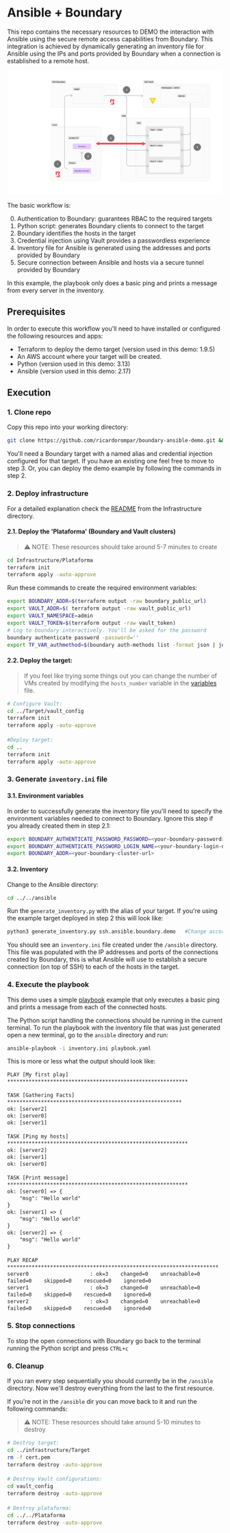 # Ansible + Boundary
This repo contains the necessary resources to DEMO the interaction with Ansible using the secure remote access capabilities from Boundary. This integration is achieved by dynamically generating an inventory file for Ansible using the IPs and ports provided by Boundary when a connection is established to a remote host.

![Ansible + Boundary workflow diagram](./src/Boundary%20Ansible.png)

The basic workflow is:

0. Authentication to Boundary: guarantees RBAC to the required targets
1. Python script: generates Boundary clients to connect to the target
2. Boundary identifies the hosts in the target
3. Credential injection using Vault provides a passwordless experience
4. Inventory file for Ansible is generated using the addresses and ports provided by Boundary
5. Secure connection between Ansible and hosts via a secure tunnel provided by Boundary

In this example, the playbook only does a basic ping and prints a message from every server in the inventory.

## Prerequisites
In order to execute this workflow you'll need to have installed or configured the following resources and apps:
- Terraform to deploy the demo target (version used in this demo: 1.9.5)
- An AWS account where your target will be created.
- Python (version used in this demo: 3.13)
- Ansible (version used in this demo: 2.17)

## Execution

### 1. Clone repo
Copy this repo into your working directory:
```bash
git clone https://github.com/ricardorompar/boundary-ansible-demo.git && cd boundary-ansible-demo
```

You'll need a Boundary target with a named alias and credential injection configured for that target. If you have an existing one feel free to move to step 3. Or, you can deploy the demo example by following the commands in step 2.

### 2. Deploy infrastructure
For a detailed explanation check the [README](./infrastructure/README.md) from the Infrastructure directory.

#### 2.1. Deploy the 'Plataforma' (Boundary and Vault clusters)
> ⚠️ NOTE: These resources should take around 5-7 minutes to create
```bash
cd Infrastructure/Plataforma
terraform init
terraform apply -auto-approve
```

Run these commands to create the required environment variables:
```bash
export BOUNDARY_ADDR=$(terraform output -raw boundary_public_url)
export VAULT_ADDR=$( terraform output -raw vault_public_url)
export VAULT_NAMESPACE=admin
export VAULT_TOKEN=$(terraform output -raw vault_token)
# Log to boundary interactively. You'll be asked for the password
boundary authenticate password -password=''
export TF_VAR_authmethod=$(boundary auth-methods list -format json | jq -r '.items[0].id')
```

#### 2.2. Deploy the target:
> If you feel like trying some things out you can change the number of VMs created by modifying the `hosts_number` variable in the [variables](./infrastructure/Target/variables.tf) file.

```bash
# Configure Vault:
cd ../Target/vault_config
terraform init
terraform apply -auto-approve

#Deploy target:
cd ..
terraform init
terraform apply -auto-approve

```

### 3. Generate `inventory.ini` file

#### 3.1. Environment variables
In order to successfully generate the inventory file you'll need to specify the environment variables needed to connect to Boundary. Ignore this step if you already created them in step 2.1:
```bash
export BOUNDARY_AUTHENTICATE_PASSWORD_PASSWORD=<your-boundary-password>
export BOUNDARY_AUTHENTICATE_PASSWORD_LOGIN_NAME=<your-boundary-login-name>
export BOUNDARY_ADDR=<your-boundary-cluster-url>
```

#### 3.2. Inventory
Change to the Ansible directory:

```bash
cd ../../ansible
```

Run the `generate_inventory.py` with the alias of your target. If you're using the example target deployed in step 2 this will look like:
```bash
python3 generate_inventory.py ssh.ansible.boundary.demo   #Change according to your alias
```

You should see an `inventory.ini` file created under the `/ansible` directory. This file was populated with the IP addresses and ports of the connections created by Boundary, this is what Ansible will use to establish a secure connection (on top of SSH) to each of the hosts in the target.

### 4. Execute the playbook
This demo uses a simple [playbook](./ansible/playbook.yaml) example that only executes a basic ping and prints a message from each of the connected hosts. 

The Python script handling the connections should be running in the current terminal. To run the playbook with the inventory file that was just generated open a new terminal, go to the `ansible` directory and run:

```bash
ansible-playbook -i inventory.ini playbook.yaml
```

This is more or less what the output should look like:
```
PLAY [My first play] ***********************************************************

TASK [Gathering Facts] *********************************************************
ok: [server2]
ok: [server0]
ok: [server1]

TASK [Ping my hosts] ***********************************************************
ok: [server2]
ok: [server1]
ok: [server0]

TASK [Print message] ***********************************************************
ok: [server0] => {
    "msg": "Hello world"
}
ok: [server1] => {
    "msg": "Hello world"
}
ok: [server2] => {
    "msg": "Hello world"
}

PLAY RECAP *********************************************************************
server0                    : ok=3    changed=0    unreachable=0    failed=0    skipped=0    rescued=0    ignored=0   
server1                    : ok=3    changed=0    unreachable=0    failed=0    skipped=0    rescued=0    ignored=0   
server2                    : ok=3    changed=0    unreachable=0    failed=0    skipped=0    rescued=0    ignored=0
```
### 5. Stop connections
To stop the open connections with Boundary go back to the terminal running the Python script and press `CTRL+c`

### 6. Cleanup 
If you ran every step sequentially you should currently be in the `/ansible` directory. Now we'll destroy everything from the last to the first resource.

If you're not in the `/ansible` dir you can move back to it and run the following commands:
> ⚠️ NOTE: These resources should take around 5-10 minutes to destroy
```bash
# Destroy target:
cd ../infrastructure/Target
rm -f cert.pem
terraform destroy -auto-approve

# Destroy Vault configurations:
cd vault_config
terraform destroy -auto-approve

# Destroy plataforma:
cd ../../Plataforma
terraform destroy -auto-approve
```


